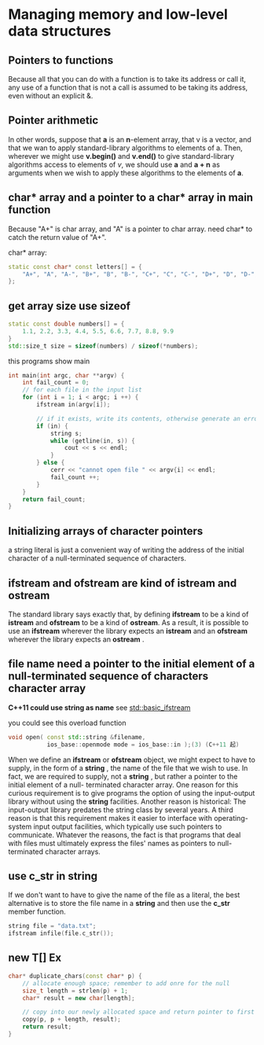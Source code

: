 # Managing memory and low-level data structures

## Pointers to functions

Because all that you can do with a function is to take its address or call it, any use of a
function that is not a call is assumed to be taking its address, even without an explicit &.

## Pointer arithmetic

In other words, suppose that **a** is an **n**-element array, that v is a vector, and that we wan
to apply standard-library algorithms to elements of a. Then, wherever we might use
**v.begin()** and **v.end()** to give standard-library algorithms access to elements of *v*, we
should use **a** and **a + n** as arguments when we wish to apply these algorithms to the
elements of **a**.

## char* array and a pointer to a char* array in main function

Because "A+" is char array, and "A" is a pointer to char array.
need char* to catch the return value of "A+".

char* array:
```cpp
static const char* const letters[] = {
    "A+", "A", "A-", "B+", "B", "B-", "C+", "C", "C-", "D+", "D", "D-", "F"
};
```

## get array size use sizeof

```cpp
static const double numbers[] = {
    1.1, 2.2, 3.3, 4.4, 5.5, 6.6, 7.7, 8.8, 9.9
}
std::size_t size = sizeof(numbers) / sizeof(*numbers);
```

this programs show main

```cpp
int main(int argc, char **argv) {
    int fail_count = 0;
    // for each file in the input list
    for (int i = 1; i < argc; i ++) {
        ifstream in(argv[i]);

        // if it exists, write its contents, otherwise generate an error message
        if (in) {
            string s;
            while (getline(in, s)) {
                cout << s << endl;
            }
        } else {
            cerr << "cannot open file " << argv{i] << endl;
            fail_count ++;
        }
    }
    return fail_count;
}
```

## Initializing arrays of character pointers

a string literal is just a convenient way of writing the address of
the initial character of a null-terminated sequence of characters.

## ifstream and ofstream are kind of istream and ostream

The standard library says exactly that, by defining **ifstream** to be a kind of **istream** and **ofstream** to be a kind of **ostream**. 
As a result, it is possible to use an **ifstream** wherever the library
expects an **istream** and an **ofstream** wherever the library expects an **ostream** . 

## file name need a pointer to the initial element of a null-terminated sequence of characters character array

**C++11 could use string as name**
see [std::basic_ifstream](https://zh.cppreference.com/w/cpp/io/basic_ifstream/open)

you could see this overload function
```cpp
void open( const std::string &filename,                                  
           ios_base::openmode mode = ios_base::in );(3)	(C++11 起)
```

When we define an **ifstream** or **ofstream** object, we might expect to have to supply, in
the form of a **string** , the name of the file that we wish to use. In fact, we are required to
supply, not a **string** , but rather a pointer to the initial element of a null- terminated
character array. One reason for this curious requirement is to give programs the option of
using the input-output library without using the **string** facilities. Another reason is
historical: The input-output library predates the string class by several years. A third
reason is that this requirement makes it easier to interface with operating-system input
output facilities, which typically use such pointers to communicate. Whatever the reasons,
the fact is that programs that deal with files must ultimately express the files' names as
pointers to null-terminated character arrays.

## use c_str in string

If we don't want to have to give the name of the
file as a literal, the best alternative is to store the file name in a **string** and then use the
**c_str** member function.

```cpp
string file = "data.txt";
ifstream infile(file.c_str());
```

## new T[] Ex

```cpp
char* duplicate_chars(const char* p) {
    // allocate enough space; remember to add onre for the null
    size_t length = strlen(p) + 1;
    char* result = new char[length];

    // copy into our newly allocated space and return pointer to first element
    copy(p, p + length, result);
    return result;
}
```
